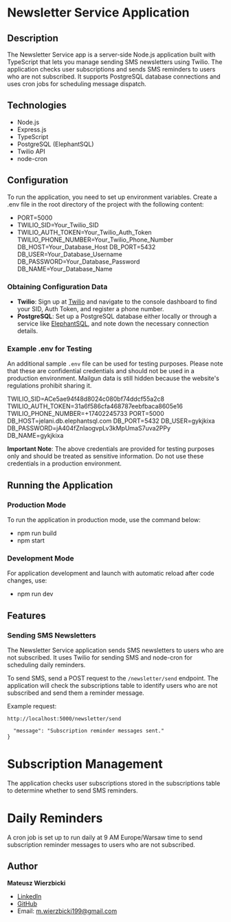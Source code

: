 # Newsletter Service Application

## Description

The Newsletter Service app is a server-side Node.js application built with TypeScript that lets you manage sending SMS newsletters using Twilio. The application checks user subscriptions and sends SMS reminders to users who are not subscribed. It supports PostgreSQL database connections and uses cron jobs for scheduling message dispatch.

## Technologies

- Node.js
- Express.js
- TypeScript
- PostgreSQL (ElephantSQL)
- Twilio API
- node-cron

## Configuration

To run the application, you need to set up environment variables. Create a .env file in the root directory of the project with the following content:

- PORT=5000
- TWILIO_SID=Your_Twilio_SID
- TWILIO_AUTH_TOKEN=Your_Twilio_Auth_Token
  TWILIO_PHONE_NUMBER=Your_Twilio_Phone_Number
  DB_HOST=Your_Database_Host
  DB_PORT=5432
  DB_USER=Your_Database_Username
  DB_PASSWORD=Your_Database_Password
  DB_NAME=Your_Database_Name

### Obtaining Configuration Data

- **Twilio**: Sign up at [Twilio](https://www.twilio.com/) and navigate to the console dashboard to find your SID, Auth Token, and register a phone number.
- **PostgreSQL**: Set up a PostgreSQL database either locally or through a service like [ElephantSQL](https://www.elephantsql.com/), and note down the necessary connection details.

### Example .env for Testing

An additional sample `.env` file can be used for testing purposes. Please note that these are confidential credentials and should not be used in a production environment. Mailgun data is still hidden because the website's regulations prohibit sharing it.

TWILIO_SID=ACe5ae94f48d8024c080bf74ddcf55a2c8
TWILIO_AUTH_TOKEN=31a6f586cfa468787eebfbaca8605e16
TWILIO_PHONE_NUMBER=+17402245733
PORT=5000
DB_HOST=jelani.db.elephantsql.com
DB_PORT=5432
DB_USER=gykjkixa
DB_PASSWORD=jA404fZnIaogvpLv3kMpUmaS7uva2PPy
DB_NAME=gykjkixa

**Important Note**: The above credentials are provided for testing purposes only and should be treated as sensitive information. Do not use these credentials in a production environment.

## Running the Application

### Production Mode

To run the application in production mode, use the command below:

- npm run build
- npm start

### Development Mode

For application development and launch with automatic reload after code changes, use:

- npm run dev

## Features

### Sending SMS Newsletters

The Newsletter Service application sends SMS newsletters to users who are not subscribed. It uses Twilio for sending SMS and node-cron for scheduling daily reminders.

To send SMS, send a POST request to the `/newsletter/send` endpoint. The application will check the subscriptions table to identify users who are not subscribed and send them a reminder message.

Example request:

`http://localhost:5000/newsletter/send`

```{
  "message": "Subscription reminder messages sent."
}
```

# Subscription Management

The application checks user subscriptions stored in the subscriptions table to determine whether to send SMS reminders.

# Daily Reminders

A cron job is set up to run daily at 9 AM Europe/Warsaw time to send subscription reminder messages to users who are not subscribed.

## Author

**Mateusz Wierzbicki**

- [LinkedIn](https://www.linkedin.com/in/mateusz-wierzbicki99/)
- [GitHub](https://github.com/MatWierzbicki)
- Email: m.wierzbicki199@gmail.com
